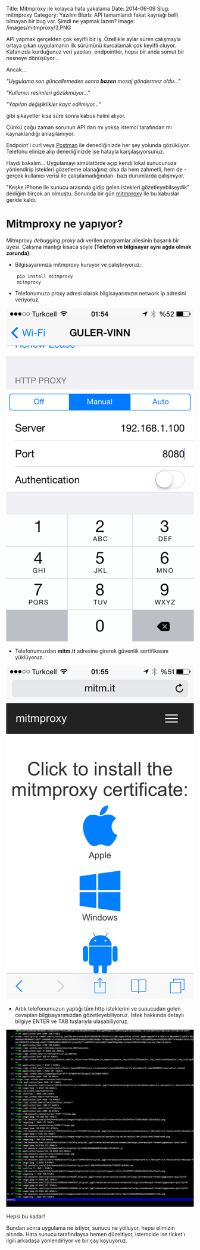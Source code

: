 Title: Mitmproxy ile kolayca hata yakalama
Date: 2014-06-09
Slug: mitmproxy
Category: Yazılım
Blurb: API tamamlandı fakat kaynağı belli olmayan bir bug var. Şimdi ne yapmak lazım?
Image: /images/mitmproxy/3.PNG

API yapmak gerçekten çok keyifli bir iş.
Özellikle aylar süren çalışmayla ortaya çıkan uygulamanın ilk sürümünü kurcalamak çok keyifli oluyor.
Kafanızda kurduğunuz veri yapıları, endpointler, hepsi bir anda somut bir nesneye dönüşüyor...

Ancak...

*"Uygulama son güncellemeden sonra **bazen** mesaj göndermez oldu..."*

*"Kullanıcı resimleri gözükmüyor..."*

*"Yapılan değişiklikler kayıt edilmiyor..."*

gibi şikayetler kısa süre sonra kabus halini alıyor.

Çünkü çoğu zaman sorunun API'dan mı yoksa istemci tarafından mı kaynaklandığı anlaşılamıyor.

Endpoint'i curl veya [Postman](http://www.getpostman.com/) ile denediğinizde her şey yolunda gözüküyor.
Telefonu elinize alıp denediğinizde ise hatayla karşılaşıyorsunuz.

Haydi bakalım... Uygulamayı simülatörde açıp kendi lokal sunucunuza yönlendirip istekleri gözetleme olanağınız olsa da hem zahmetli,
hem de -gerçek kullanıcı verisi ile çalışılamadığından- bazı durumlarda çalışmıyor.

"Keşke iPhone ile sunucu arasında gidip gelen istekleri gözetleyebilseydik" dediğim birçok an olmuştu.
Sonunda bir gün [mitmproxy](http://mitmproxy.org/) ile bu kabuslar geride kaldı.

Mitmproxy ne yapıyor?
=====================

Mitmproxy *debugging proxy* adı verilen programlar ailesinin başarılı bir üyesi.
Çalışma mantığı kısaca şöyle **(Telefon ve bilgisayar aynı ağda olmak zorunda)**:

 - Bilgisayarımıza mitmproxy kuruyor ve çalıştırıyoruz::

```
    pip install mitmproxy
    mitmproxy
```

 - Telefonumuza proxy adresi olarak bilgisayarımızın network ip adresini veriyoruz.

<center><img src="images/mitmproxy/1.PNG" alt="Mitmproxy"/></center>

 - Telefonumuzdan **mitm.it** adresine girerek güvenlik sertifikasını yüklüyoruz.

 <center><img src="images/mitmproxy/2.PNG" alt="Mitmproxy"/></center>

 - Artık telefonumuzun yaptığı tüm http isteklerini ve sunucudan gelen cevapları bilgisayarımızdan gözetleyebiliyoruz.
 İstek hakkında detaylı bilgiye ENTER ve TAB tuşlarıyla ulaşabiliyoruz.

 <center><img src="images/mitmproxy/3.PNG" alt="Mitmproxy"/></center>

Hepsi bu kadar!

Bundan sonra uygulama ne istiyor, sunucu ne yolluyor, hepsi elimizin altında.
Hata sunucu tarafındaysa hemen düzeltiyor, istemcide ise ticket'ı ilgili arkadaşa yönlendiriyor ve bir çay koyuyoruz.
